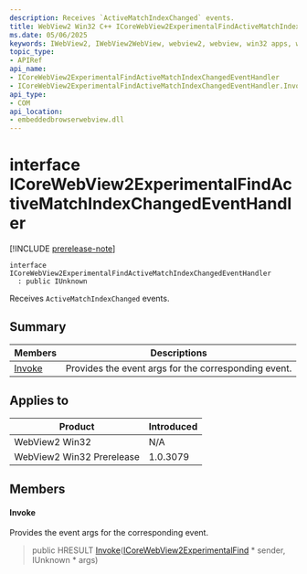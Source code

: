 ```yaml
---
description: Receives `ActiveMatchIndexChanged` events.
title: WebView2 Win32 C++ ICoreWebView2ExperimentalFindActiveMatchIndexChangedEventHandler
ms.date: 05/06/2025
keywords: IWebView2, IWebView2WebView, webview2, webview, win32 apps, win32, edge, ICoreWebView2, ICoreWebView2Controller, browser control, edge html, ICoreWebView2ExperimentalFindActiveMatchIndexChangedEventHandler
topic_type: 
- APIRef
api_name:
- ICoreWebView2ExperimentalFindActiveMatchIndexChangedEventHandler
- ICoreWebView2ExperimentalFindActiveMatchIndexChangedEventHandler.Invoke
api_type:
- COM
api_location:
- embeddedbrowserwebview.dll
---
```


# interface ICoreWebView2ExperimentalFindActiveMatchIndexChangedEventHandler

[!INCLUDE [prerelease-note](../includes/prerelease-note.md)]

```
interface ICoreWebView2ExperimentalFindActiveMatchIndexChangedEventHandler
  : public IUnknown
```

Receives `ActiveMatchIndexChanged` events.

## Summary

 Members                        | Descriptions
--------------------------------|---------------------------------------------
[Invoke](#invoke) | Provides the event args for the corresponding event.

## Applies to

Product                         | Introduced
--------------------------------|---------------------------------------------
WebView2 Win32            |    N/A
WebView2 Win32 Prerelease |    1.0.3079

## Members

#### Invoke

Provides the event args for the corresponding event.

> public HRESULT [Invoke](#invoke)([ICoreWebView2ExperimentalFind](icorewebview2experimentalfind.md#icorewebview2experimentalfind) * sender, IUnknown * args)

